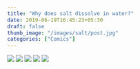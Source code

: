 ```yaml
---
title: "Why does salt dissolve in water?"
date: 2019-06-19T16:45:23+05:30
draft: false
thumb_image: "/images/salt/post.jpg"
categories: ["Comics"]
---
```


![](/images/salt/Page_1.jpg)
![](/images/salt/Page_2.jpg)
![](/images/salt/Page_3.jpg)
![](/images/salt/Page_4.jpg)
![](/images/salt/Page_5.jpg)
